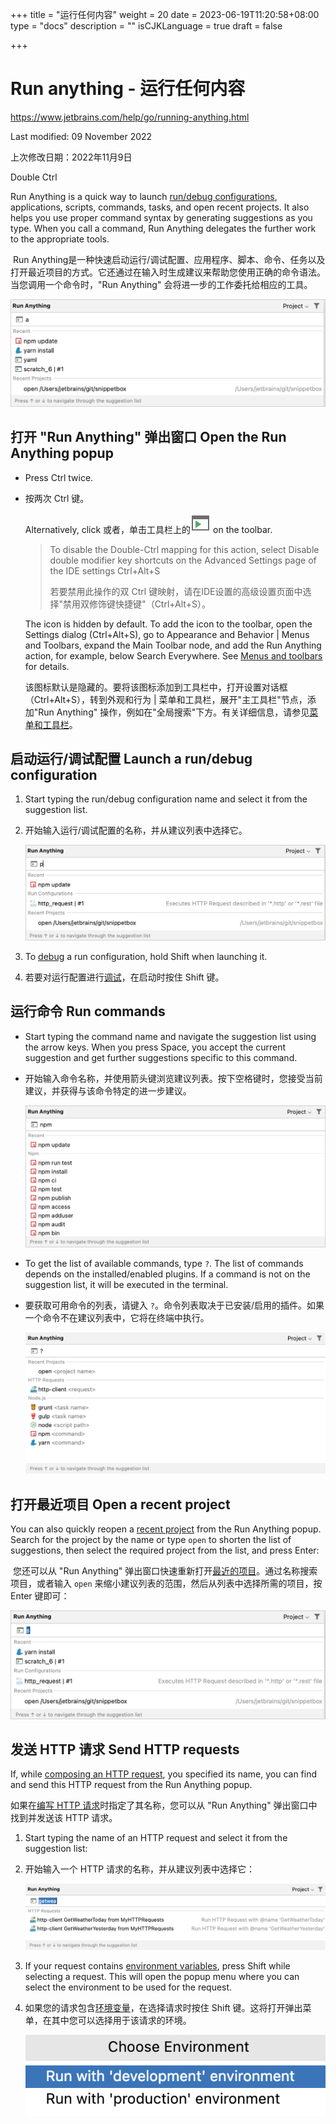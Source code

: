 +++
title = "运行任何内容"
weight = 20
date = 2023-06-19T11:20:58+08:00
type = "docs"
description = ""
isCJKLanguage = true
draft = false

+++
# Run anything﻿ - 运行任何内容

https://www.jetbrains.com/help/go/running-anything.html

Last modified: 09 November 2022

上次修改日期：2022年11月9日

Double Ctrl

Run Anything is a quick way to launch [run/debug configurations](https://www.jetbrains.com/help/go/run-debug-configuration.html), applications, scripts, commands, tasks, and open recent projects. It also helps you use proper command syntax by generating suggestions as you type. When you call a command, Run Anything delegates the further work to the appropriate tools.

​	Run Anything是一种快速启动运行/调试配置、应用程序、脚本、命令、任务以及打开最近项目的方式。它还通过在输入时生成建议来帮助您使用正确的命令语法。当您调用一个命令时，"Run Anything" 会将进一步的工作委托给相应的工具。

![The Run Anything popup](RunAnything_img/go_run_anything_overview.png)

## 打开 "Run Anything" 弹出窗口 Open the Run Anything popup﻿

- Press Ctrl twice.

- 按两次 Ctrl 键。

  Alternatively, click 或者，单击工具栏上的![the Run Anything icon](RunAnything_img/app.actions.run_anything.svg) on the toolbar.

  > To disable the Double-Ctrl mapping for this action, select Disable double modifier key shortcuts on the Advanced Settings page of the IDE settings Ctrl+Alt+S
  >
  > 若要禁用此操作的双 Ctrl 键映射，请在IDE设置的高级设置页面中选择"禁用双修饰键快捷键"（Ctrl+Alt+S）。
  
  The icon is hidden by default. To add the icon to the toolbar, open the Settings dialog (Ctrl+Alt+S), go to Appearance and Behavior | Menus and Toolbars, expand the Main Toolbar node, and add the Run Anything action, for example, below Search Everywhere. See [Menus and toolbars](https://www.jetbrains.com/help/go/customize-actions-menus-and-toolbars.html) for details.

  ​	该图标默认是隐藏的。要将该图标添加到工具栏中，打开设置对话框（Ctrl+Alt+S），转到外观和行为 | 菜单和工具栏，展开"主工具栏"节点，添加"Run Anything" 操作，例如在"全局搜索"下方。有关详细信息，请参见[菜单和工具栏](https://www.jetbrains.com/help/go/customize-actions-menus-and-toolbars.html)。

## 启动运行/调试配置 Launch a run/debug configuration﻿

1. Start typing the run/debug configuration name and select it from the suggestion list.

2. 开始输入运行/调试配置的名称，并从建议列表中选择它。

   ![Start run/debug configurations from the Run Anything popup](RunAnything_img/go_run_anything_run_config.png)

3. To [debug](https://www.jetbrains.com/help/go/debugging-code.html) a run configuration, hold Shift when launching it.

4. 若要对运行配置进行[调试](https://www.jetbrains.com/help/go/debugging-code.html)，在启动时按住 Shift 键。


## 运行命令 Run commands﻿

- Start typing the command name and navigate the suggestion list using the arrow keys. When you press Space, you accept the current suggestion and get further suggestions specific to this command.

- 开始输入命令名称，并使用箭头键浏览建议列表。按下空格键时，您接受当前建议，并获得与该命令特定的进一步建议。

  ![Run Anything: npm script](RunAnything_img/go_run_anything_npm.png)

- To get the list of available commands, type `?`. The list of commands depends on the installed/enabled plugins. If a command is not on the suggestion list, it will be executed in the terminal.

- 要获取可用命令的列表，请键入 `?`。命令列表取决于已安装/启用的插件。如果一个命令不在建议列表中，它将在终端中执行。

  ![List of the available commands in Run Anything](RunAnything_img/go_run_anything_commands_hints.png)

## 打开最近项目 Open a recent project﻿

You can also quickly reopen a [recent project](https://www.jetbrains.com/help/go/creating-and-managing-projects.html) from the Run Anything popup. Search for the project by the name or type `open` to shorten the list of suggestions, then select the required project from the list, and press Enter:

​	您还可以从 "Run Anything" 弹出窗口快速重新打开[最近的项目](https://www.jetbrains.com/help/go/creating-and-managing-projects.html)。通过名称搜索项目，或者输入 `open` 来缩小建议列表的范围，然后从列表中选择所需的项目，按 Enter 键即可：

![Opening a recent project from the Run Anything popup](RunAnything_img/go_run_anything_open.png)

## 发送 HTTP 请求 Send HTTP requests﻿

If, while [composing an HTTP request](https://www.jetbrains.com/help/go/http-client-in-product-code-editor.html), you specified its name, you can find and send this HTTP request from the Run Anything popup.

如果在[编写 HTTP 请求](https://www.jetbrains.com/help/go/http-client-in-product-code-editor.html)时指定了其名称，您可以从 "Run Anything" 弹出窗口中找到并发送该 HTTP 请求。

1. Start typing the name of an HTTP request and select it from the suggestion list:

2. 开始输入一个 HTTP 请求的名称，并从建议列表中选择它：

   ![Send HTTP requests](RunAnything_img/run_anything_http.png)

3. If your request contains [environment variables](https://www.jetbrains.com/help/go/exploring-http-syntax.html#environment-variables), press Shift while selecting a request. This will open the popup menu where you can select the environment to be used for the request.

4. 如果您的请求包含[环境变量](https://www.jetbrains.com/help/go/exploring-http-syntax.html#environment-variables)，在选择请求时按住 Shift 键。这将打开弹出菜单，在其中您可以选择用于该请求的环境。

   ![Select HTTP request environment](RunAnything_img/http_request_choose_environment.png)
